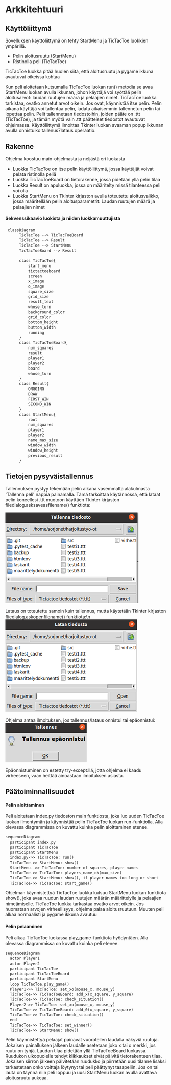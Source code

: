 # Arkkitehtuuri

## Käyttöliittymä

Sovelluksen käyttöliittymä on tehty StartMenu ja TicTacToe luokkien ympärillä.

- Pelin aloitusruutu (StartMenu)
- Ristinolla peli (TicTacToe)

TicTacToe luokka pitää huolen siitä, että aloitusruutu ja pygame ikkuna avautuvat oikeissa kohtaa

Kun peli aloitetaan kutsumalla TicTacToe luokan run() metodia se avaa StartMenu luokan avulla ikkunan, johon käyttäjä voi syöttää pelin aloitusarvot: laudan ruutujen määrä ja pelaajien nimet. TicTacToe luokka tarkistaa, ovatko annetut arvot oikein. Jos ovat, käynnistää itse pelin. Pelin aikana käyttäjä voi tallentaa pelin, ladata aikaisemmin tallennetun pelin tai lopettaa pelin. Pelit tallennetaan tiedostoihin, joiden pääte on .ttt (TicTacToe), ja tämän myötä vain .ttt päätteiset tiedostot avautuvat ohjelmassa. Käyttöliittymä ilmoittaa Tkinter luokan avaaman popup ikkunan avulla onnistuiko tallenus7lataus operaatio.

## Rakenne

Ohjelma koostuu main-ohjelmasta ja neljästä eri luokasta
- Luokka TicTacToe on itse pelin käyttöliittymä, jossa käyttäjät voivat pelata ristinolla peliä
- Luokka TicTacToeBoard on tietorakenne, jossa pidetään yllä pelin tilaa
- Luokka Result on apuluokka, jossa on määritelty missä tilanteessa peli voi olla
- Luokka StartMenu on Tkinter kirjaston avulla toteutettu aloitusvalikko, jossa määritellään pelin aloitusparametrit: Laudan ruutujen määrä ja pelaajien nimet

#### Sekvenssikaavio luokista ja niiden luokkamuuttujista


```mermaid
 classDiagram
      TicTacToe --> TicTacToeBoard
      TicTacToe --> Result
      TicTacToe --> StartMenu
      TicTacToeBoard --> Result
      
      class TicTacToe{
          start_menu
          tictactoeboard
          screen
          x_image
          o_image
          square_size
          grid_size
          result_text
          whose_turn
          background_color
          grid_color
          bottom_height
          button_width
          running
      }
      class TicTacToeBoard{
          num_squares
          result
          player1
          player2
          board
          whose_turn
      }
      class Result{
          ONGOING
          DRAW
          FIRST_WIN
          SECOND_WIN
      }
      class StartMenu{
          root
          num_squares
          player1
          player2
          name_max_size
          window_width
          window_height
          previous_result
      }
```

## Tietojen pysyväistallennus

Tallennuksen pystyy tekemään pelin aikana vasemmalta alakulmasta 'Tallenna peli' nappia painamalla. Tämä tarkoittaa käytännössä, että lataat pelin koneellesi .ttt muotoon käyttäen Tkinter kirjaston filedialog.asksaveasfilename() funktiota:

![](./Kuvat/Tallennus.png)

Lataus on toteutettu samoin kuin tallennus, mutta käytetään Tkinter kirjaston fliedialog.askopenfilename() funktiota:\n
![](./Kuvat/Lataus.png)

Ohjelma antaa ilmoituksen, jos tallennus/lataus onnistui tai epäonnistui:  
![](./Kuvat/Tallennus_epaonnistui.png)

Epäonnistuminen on estetty try-except:llä, jotta ohjelma ei kaadu virheeseen, vaan heittää ainoastaan ilmoituksen asiasta.

## Päätoiminnallisuudet

#### Pelin aloittaminen

Peli aloitetaan index.py tiedoston main funktiosta, joka luo uuden TicTacToe luokan ilmentymän ja käynnistää pelin TicTacToe luokan run-funktiolla. Alla olevassa diagrammissa on kuvattu kuinka pelin aloittaminen etenee. 

```mermaid
sequenceDiagram
  participant index.py
  participant TicTacToe
  participant StartMenu
  index.py->> TicTacToe: run()
  TicTacToe->> StartMenu: show()
  StartMenu-->> TicTacToe: number of squares, player names
  TicTacToe->> TicTacToe: players_name_ok(max_size)
  TicTacToe->> StartMenu: show(), if player names too long or short
  TicTacToe->> TicTacToe: start_game()
```

Ohjelman käynnistettyä TicTacToe luokka kutsuu StartMenu luokan funktiota show(), joka avaa ruudun laudan ruutujen määrän määrittelylle ja pelaajien nimeämiselle. TicTacToe luokka tarkastaa ovatko arvot oikein. Jos huomataan arvojen virheellisyys, ohjelma palaa aloitusruutuun. Muuten peli alkaa normaalisti ja pygame ikkuna avautuu 


#### Pelin pelaaminen

Peli alkaa TicTacToe luokassa play_game-funktiota hyödyntäen. Alla olevassa diagrammissa on kuvattu kuinka peli etenee.

```mermaid
sequenceDiagram
  actor Player1
  actor Player2
  participant TicTacToe
  participant TicTacToeBoard
  participant StartMenu
  loop TicTacToe.play_game()
  Player1->> TicTacToe: set_xo(mouse_x, mouse_y)
  TicTacToe->> TicTacToeBoard: add_x(x_square, y_square)
  TicTacToe->> TicTacToe: check_situation()
  Player2->> TicTacToe: set_xo(mouse_x, mouse_y)
  TicTacToe->> TicTacToeBoard: add_0(x_square, y_square)
  TicTacToe->> TicTacToe: check_situation()
  end
  TicTacToe->> TicTacToe: set_winner()
  TicTacToe->> StartMenu: show()
```
Pelin käynnistettyä pelaajat painavat vuorotellen laudalla näkyviä ruutuja. Jokaisen painalluksen jälkeen laudalle asetetaan joko x tai o merkki, jos ruutu on tyhjä. Laudan tilaa pidetään yllä TicTacToeBoard luokassa. Ruudukon ulkopuolelle tehdyt klikkaukset eivät päivitä tietorakenteen tilaa. Jokaisen siirron jälkeen päivitetään ruudukko ja piirretään uusi tilanne lisäksi tarkastetaan onko voittaja löytynyt tai peli päättynyt tasapeliin. Jos on tai lauta on täynnä niin peli loppuu ja uusi StartMenu luokan avulla avattava aloitusruutu aukeaa.

